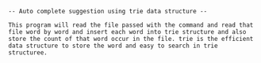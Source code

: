 
	-- Auto complete suggestion using trie data structure --

	This program will read the file passed with the command and read that file word by word and insert each word into trie structure and also store the count of that word occur in the file. trie is the efficient data structure to store the word and easy to search in trie structuree.
